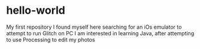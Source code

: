 # hello-world
My first repository
I found myself here searching for an iOs emulator to attempt to run Glitch on PC
I am interested in learning Java, after attempting to use Processing to edit my photos
